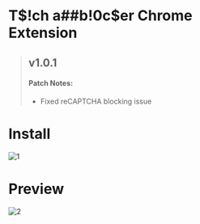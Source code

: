﻿# T$!ch a##b!0c$er Chrome Extension

> ## v1.0.1
> 
> #### Patch Notes:
> 
> - Fixed reCAPTCHA blocking issue


# Install
![1](https://github.com/brtoz/Tblocker/assets/124490379/d12edfcc-3156-48e9-8831-5958f6f74023)


# Preview
![2](https://github.com/brtoz/Tblocker/assets/124490379/4e6363ba-ee43-4fa9-bfe9-a19fc3cc4fe4)
